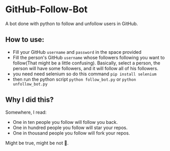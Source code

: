 # GitHub-Follow-Bot

A bot done with python to follow and unfollow users in GitHub.


## How to use:

- Fill your GitHub `username` and `password` in the space provided
- Fill the person's GitHub `username` whose followers following you want to follow(That might be a little confusing). Basically, select a person, the person will have some followers, and it will follow all of his followers.
- you need need selenium so do this command `pip install selenium`
- then run the python script `python follow_bot.py` or `python unfollow_bot.py`


## Why I did this?

Somewhere, I read:
- One in ten people you follow will follow you back.
- One in hundred people you follow will star your repos.
- One in thousand people you follow will fork your repos.

Might be true, might be not 🤷‍.
